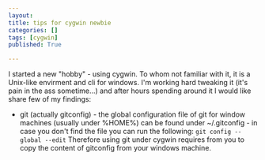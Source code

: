 ```yaml
---
layout: 
title: tips for cygwin newbie
categories: []
tags: [cygwin]
published: True

---
```


I started a new "hobby" - using cygwin. To whom not familiar with it, it is a Unix-like envirment and cli for windows.
I'm working hard tweaking it (it's pain in the ass sometime...) and after hours spending around it I would like share few of my findings:

 - git (actually gitconfig) - the global configuration file of git for window machines (usually under %HOME%) can be found under ~/.gitconfig  - in case you don't find the file you can run the following:
  `git config --global --edit`
Therefore using git under cygwin requires from you to copy the content of gitconfig from your windows machine.
